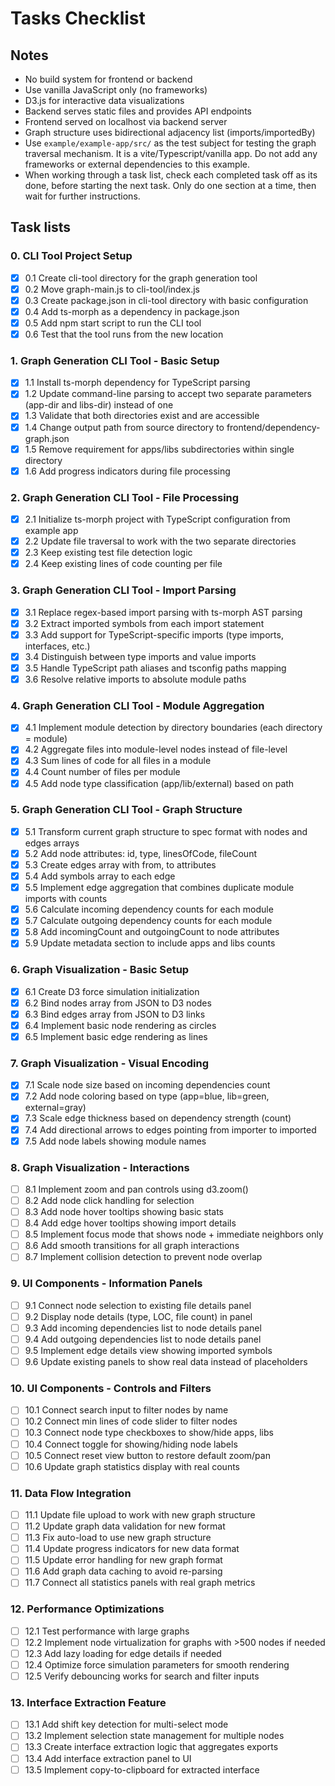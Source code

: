 # Tasks Checklist

## Notes
- No build system for frontend or backend
- Use vanilla JavaScript only (no frameworks)
- D3.js for interactive data visualizations
- Backend serves static files and provides API endpoints
- Frontend served on localhost via backend server
- Graph structure uses bidirectional adjacency list (imports/importedBy)
- Use `example/example-app/src/` as the test subject for testing the graph traversal mechanism. It is a vite/Typescript/vanilla app. Do not add any frameworks or external dependencies to this example.
- When working through a task list, check each completed task off as its done, before starting the next task. Only do one section at a time, then wait for further instructions.

## Task lists

### 0. CLI Tool Project Setup
- [x] 0.1 Create cli-tool directory for the graph generation tool
- [x] 0.2 Move graph-main.js to cli-tool/index.js
- [x] 0.3 Create package.json in cli-tool directory with basic configuration
- [x] 0.4 Add ts-morph as a dependency in package.json
- [x] 0.5 Add npm start script to run the CLI tool
- [x] 0.6 Test that the tool runs from the new location

### 1. Graph Generation CLI Tool - Basic Setup
- [x] 1.1 Install ts-morph dependency for TypeScript parsing
- [x] 1.2 Update command-line parsing to accept two separate parameters (app-dir and libs-dir) instead of one
- [x] 1.3 Validate that both directories exist and are accessible
- [x] 1.4 Change output path from source directory to frontend/dependency-graph.json
- [x] 1.5 Remove requirement for apps/libs subdirectories within single directory
- [x] 1.6 Add progress indicators during file processing

### 2. Graph Generation CLI Tool - File Processing
- [x] 2.1 Initialize ts-morph project with TypeScript configuration from example app
- [x] 2.2 Update file traversal to work with the two separate directories
- [x] 2.3 Keep existing test file detection logic
- [x] 2.4 Keep existing lines of code counting per file

### 3. Graph Generation CLI Tool - Import Parsing
- [x] 3.1 Replace regex-based import parsing with ts-morph AST parsing
- [x] 3.2 Extract imported symbols from each import statement
- [x] 3.3 Add support for TypeScript-specific imports (type imports, interfaces, etc.)
- [x] 3.4 Distinguish between type imports and value imports
- [x] 3.5 Handle TypeScript path aliases and tsconfig paths mapping
- [x] 3.6 Resolve relative imports to absolute module paths

### 4. Graph Generation CLI Tool - Module Aggregation
- [x] 4.1 Implement module detection by directory boundaries (each directory = module)
- [x] 4.2 Aggregate files into module-level nodes instead of file-level
- [x] 4.3 Sum lines of code for all files in a module
- [x] 4.4 Count number of files per module
- [x] 4.5 Add node type classification (app/lib/external) based on path

### 5. Graph Generation CLI Tool - Graph Structure
- [x] 5.1 Transform current graph structure to spec format with nodes and edges arrays
- [x] 5.2 Add node attributes: id, type, linesOfCode, fileCount
- [x] 5.3 Create edges array with from, to attributes
- [x] 5.4 Add symbols array to each edge
- [x] 5.5 Implement edge aggregation that combines duplicate module imports with counts
- [x] 5.6 Calculate incoming dependency counts for each module
- [x] 5.7 Calculate outgoing dependency counts for each module
- [x] 5.8 Add incomingCount and outgoingCount to node attributes
- [x] 5.9 Update metadata section to include apps and libs counts

### 6. Graph Visualization - Basic Setup
- [x] 6.1 Create D3 force simulation initialization
- [x] 6.2 Bind nodes array from JSON to D3 nodes
- [x] 6.3 Bind edges array from JSON to D3 links
- [x] 6.4 Implement basic node rendering as circles
- [x] 6.5 Implement basic edge rendering as lines

### 7. Graph Visualization - Visual Encoding
- [x] 7.1 Scale node size based on incoming dependencies count
- [x] 7.2 Add node coloring based on type (app=blue, lib=green, external=gray)
- [x] 7.3 Scale edge thickness based on dependency strength (count)
- [x] 7.4 Add directional arrows to edges pointing from importer to imported
- [x] 7.5 Add node labels showing module names

### 8. Graph Visualization - Interactions
- [ ] 8.1 Implement zoom and pan controls using d3.zoom()
- [ ] 8.2 Add node click handling for selection
- [ ] 8.3 Add node hover tooltips showing basic stats
- [ ] 8.4 Add edge hover tooltips showing import details
- [ ] 8.5 Implement focus mode that shows node + immediate neighbors only
- [ ] 8.6 Add smooth transitions for all graph interactions
- [ ] 8.7 Implement collision detection to prevent node overlap

### 9. UI Components - Information Panels
- [ ] 9.1 Connect node selection to existing file details panel
- [ ] 9.2 Display node details (type, LOC, file count) in panel
- [ ] 9.3 Add incoming dependencies list to node details panel
- [ ] 9.4 Add outgoing dependencies list to node details panel
- [ ] 9.5 Implement edge details view showing imported symbols
- [ ] 9.6 Update existing panels to show real data instead of placeholders

### 10. UI Components - Controls and Filters
- [ ] 10.1 Connect search input to filter nodes by name
- [ ] 10.2 Connect min lines of code slider to filter nodes
- [ ] 10.3 Connect node type checkboxes to show/hide apps, libs
- [ ] 10.4 Connect toggle for showing/hiding node labels
- [ ] 10.5 Connect reset view button to restore default zoom/pan
- [ ] 10.6 Update graph statistics display with real counts

### 11. Data Flow Integration
- [ ] 11.1 Update file upload to work with new graph structure
- [ ] 11.2 Update graph data validation for new format
- [ ] 11.3 Fix auto-load to use new graph structure
- [ ] 11.4 Update progress indicators for new data format
- [ ] 11.5 Update error handling for new graph format
- [ ] 11.6 Add graph data caching to avoid re-parsing
- [ ] 11.7 Connect all statistics panels with real graph metrics

### 12. Performance Optimizations
- [ ] 12.1 Test performance with large graphs
- [ ] 12.2 Implement node virtualization for graphs with >500 nodes if needed
- [ ] 12.3 Add lazy loading for edge details if needed
- [ ] 12.4 Optimize force simulation parameters for smooth rendering
- [ ] 12.5 Verify debouncing works for search and filter inputs

### 13. Interface Extraction Feature
- [ ] 13.1 Add shift key detection for multi-select mode
- [ ] 13.2 Implement selection state management for multiple nodes
- [ ] 13.3 Create interface extraction logic that aggregates exports
- [ ] 13.4 Add interface extraction panel to UI
- [ ] 13.5 Implement copy-to-clipboard for extracted interface